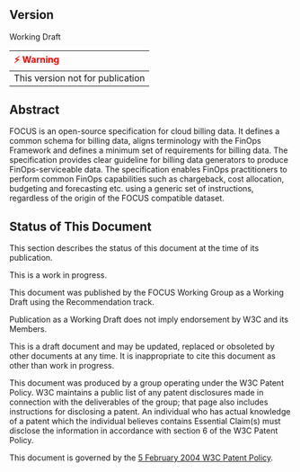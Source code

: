 #

## Version

Working Draft

| <span style="color:Red">&#x26A1; Warning</span>                                |
|:-------------------------------------------------------------------------------|
| This version not for publication                                               |

## Abstract

FOCUS is an open-source specification for cloud billing data. It defines a common schema for billing data, aligns terminology with the FinOps Framework and defines a minimum set of requirements for billing data. The specification provides clear guideline for billing data generators to produce FinOps-serviceable data. The specification enables FinOps practitioners to perform common FinOps capabilities such as chargeback, cost allocation, budgeting and forecasting etc. using a generic set of instructions, regardless of the origin of the FOCUS compatible dataset.

## Status of This Document

This section describes the status of this document at the time of its publication.

This is a work in progress.

This document was published by the FOCUS Working Group as a Working Draft using the Recommendation track.

Publication as a Working Draft does not imply endorsement by W3C and its Members.

This is a draft document and may be updated, replaced or obsoleted by other documents at any time. It is inappropriate to cite this document as other than work in progress.

This document was produced by a group operating under the W3C Patent Policy. W3C maintains a public list of any patent disclosures made in connection with the deliverables of the group; that page also includes instructions for disclosing a patent. An individual who has actual knowledge of a patent which the individual believes contains Essential Claim(s) must disclose the information in accordance with section 6 of the W3C Patent Policy.

This document is governed by the [5 February 2004 W3C Patent Policy](https://www.w3.org/Consortium/Patent-Policy-20040205/).

<div style="page-break-after: always"></div>
